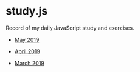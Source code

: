 # study.js

Record of my daily JavaScript study and exercises.

- [May 2019](JOURNAL/05月19.md)

- [April 2019](JOURNAL/04月19.md)

- [March 2019](JOURNAL/03月19.md)
